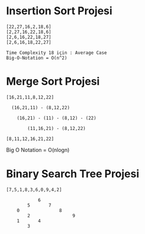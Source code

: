 # Insertion Sort Projesi

    [22,27,16,2,18,6]
    [2,27,16,22,18,6]
    [2,6,16,22,18,27]
    [2,6,16,18,22,27]

    Time Complexity 18 için : Average Case 
    Big-O-Notation = O(n^2)

# Merge Sort Projesi

    [16,21,11,8,12,22]

      (16,21,11) - (8,12,22)

        (16,21) - (11) - (8,12) - (22)

            (11,16,21) - (8,12,22)
    
    [8,11,12,16,21,22]

Big O Notation = O(nlogn)

# Binary Search Tree Projesi

    [7,5,1,8,3,6,0,9,4,2]

                6
            5       7
        0               8   
            2                9
        1       4     
            3
